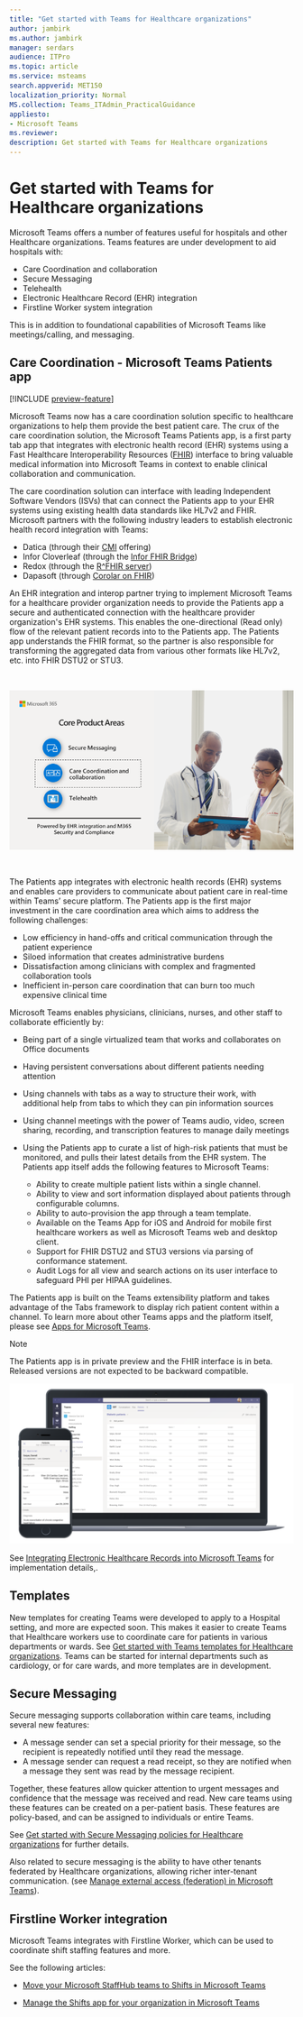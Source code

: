 ```yaml
---
title: "Get started with Teams for Healthcare organizations"
author: jambirk
ms.author: jambirk 
manager: serdars
audience: ITPro
ms.topic: article 
ms.service: msteams 
search.appverid: MET150
localization_priority: Normal
MS.collection: Teams_ITAdmin_PracticalGuidance
appliesto:
- Microsoft Teams
ms.reviewer: 
description: Get started with Teams for Healthcare organizations
---
```


# Get started with Teams for Healthcare organizations

Microsoft Teams offers a number of features useful for hospitals and other Healthcare organizations. Teams features are under development to aid hospitals with:

- Care Coordination and collaboration
- Secure Messaging
- Telehealth
- Electronic Healthcare Record (EHR) integration 
- Firstline Worker system integration 

This is in addition to foundational capabilities of Microsoft Teams like meetings/calling, and messaging. 

## Care Coordination - Microsoft Teams Patients app

[!INCLUDE [preview-feature](../../includes/preview-feature.md)]

Microsoft Teams now has a care coordination solution specific to healthcare organizations to help them provide the best patient care. The crux of the care coordination solution, the  Microsoft Teams Patients app, is a first party tab app that integrates with electronic health record (EHR) systems using a Fast Healthcare Interoperability Resources ([FHIR](https://www.hl7.org/fhir/)) interface to bring valuable medical information into Microsoft Teams in context to enable clinical collaboration and communication.  

The care coordination solution can interface with leading Independent Software Vendors (ISVs) that can connect the Patients app to your EHR systems using existing health data standards like HL7v2 and FHIR. Microsoft partners with the following industry leaders to establish electronic health record integration with Teams:

- Datica (through their [CMI](https://datica.com/compliant-managed-integration/) offering)
- Infor Cloverleaf (through the [Infor FHIR Bridge](https://pages.infor.com/hcl-infor-fhir-bridge-brochure.html))
- Redox (through the [R^FHIR server](https://www.redoxengine.com/fhir/))
- Dapasoft (through [Corolar on FHIR](https://www.dapasoft.com/corolar-fhir-server-for-microsoft-teams/))

An EHR integration and interop partner trying to implement Microsoft Teams for a healthcare provider organization needs to provide the Patients app a secure and authenticated connection with the healthcare provider organization's EHR systems. This enables the one-directional (Read only) flow of the relevant patient records into to the Patients app. The Patients app understands the FHIR format, so the partner is also responsible for transforming the aggregated data from various other formats like HL7v2, etc. into FHIR DSTU2 or STU3.

<br>

![Illustration highlighting Care Coordination and collaboration](../../media/ehr-1.png)

<br>

The Patients app integrates with electronic health records (EHR) systems and enables care providers to communicate about patient care in real-time within Teams’ secure platform. The Patients app is the first major investment in the care coordination area which aims to address the following challenges:

- Low efficiency in hand-offs and critical communication through the patient experience
- Siloed information that creates administrative burdens
- Dissatisfaction among clinicians with complex and fragmented collaboration tools
- Inefficient in-person care coordination that can burn too much expensive clinical time

Microsoft Teams enables physicians, clinicians, nurses, and other staff to collaborate efficiently by:

- Being part of a single virtualized team that works and collaborates on Office documents
- Having persistent conversations about different patients needing attention
- Using channels with tabs as a way to structure their work, with additional help from tabs to which they can pin information sources
- Using channel meetings with the power of Teams audio, video, screen sharing, recording, and transcription features to manage daily meetings
- Using the Patients app to curate a list of high-risk patients that must be monitored, and pulls their latest details from the EHR system. The Patients app itself adds the following features to Microsoft Teams:

    - Ability to create multiple patient lists within a single channel.
    - Ability to view and sort information displayed about patients through configurable columns.
    - Ability to auto-provision the app through a team template.
    - Available on the Teams App for iOS and Android for mobile first healthcare workers as well as Microsoft Teams web and desktop client.
    - Support for FHIR DSTU2 and STU3 versions via parsing of conformance statement.
    - Audit Logs for all view and search actions on its user interface to safeguard PHI per HIPAA guidelines.

The Patients app is built on the Teams extensibility platform and takes advantage of the Tabs framework to display rich patient content within a channel. To learn more about other Teams apps and the platform itself, please see [Apps for Microsoft Teams](/microsoftteams/platform/concepts/apps/apps-overview).  

> [!NOTE]
> The Patients app is in private preview and the FHIR interface is in beta. Released versions are not expected to be backward compatible.

![Screen shot of the Patients app on desktop and mobile devices](../../media/ehr-2.png)

See [Integrating Electronic Healthcare Records into Microsoft Teams](patients-app.md) for implementation details,.

## Templates

New templates for creating Teams were developed to apply to a Hospital setting, and more are expected soon. This makes it easier to create Teams that Healthcare workers use to coordinate care for patients in various departments or wards. See [Get started with Teams templates for Healthcare organizations](healthcare-templates.md). Teams can be started for internal departments such as cardiology, or for care wards, and more templates are in development.

## Secure Messaging

Secure messaging supports collaboration within care teams, including several new features:

- A message sender can set a special priority for their message, so the recipient is repeatedly notified until they read the message.
- A message sender can request a read receipt, so they are notified when a message they sent was read by the message recipient.


Together, these features allow quicker attention to urgent messages and confidence that the message was received and read. New care teams using these features can be created on a per-patient basis. These features are policy-based, and can be assigned to individuals or entire Teams.

See [Get started with Secure Messaging policies for Healthcare organizations](messaging-policies-hc.md) for further details.

Also related to secure messaging is the ability to have other tenants federated by Healthcare organizations, allowing richer inter-tenant communication. (see [Manage external access (federation) in Microsoft Teams](../../manage-external-access.md)).

## Firstline Worker integration

Microsoft Teams integrates with Firstline Worker, which can be used to coordinate shift staffing features and more.

 See the following articles:

- [Move your Microsoft StaffHub teams to Shifts in Microsoft Teams](../shifts/move-staffhub-teams-to-shifts-in-teams.md)

- [Manage the Shifts app for your organization in Microsoft Teams](../shifts/manage-the-shifts-app-for-your-organization-in-teams.md)
